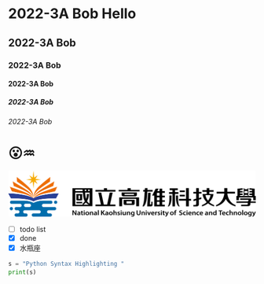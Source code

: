 # 2022-3A Bob Hello
## 2022-3A Bob 
### 2022-3A Bob 
#### 2022-3A Bob 
##### 2022-3A Bob 
###### 2022-3A Bob 

# 😮♒

![nkust](nkust.png "nkust")

- [ ] todo list
- [x] done
- [x] 水瓶座

```python
s = "Python Syntax Highlighting "
print(s)
```
